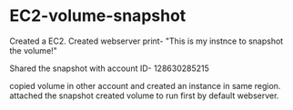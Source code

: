 # EC2-volume-snapshot
Created a EC2. Created webserver print- "This is my instnce to snapshot the volume!"

Shared the snapshot with account ID- 128630285215

copied volume in other account and created an instance in same region.
attached the snapshot created volume to run first by default webserver.

